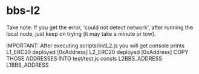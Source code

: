# bbs-l2


Take note:
If you get the error, 'could not detect network', after running the local node,
just keep on trying (it may take a minute or tow).

IMPORTANT:
After executing scripts/initL2.js you will get console prints
  L1_ERC20 deployed [0xAddress]
  L2_ERC20 deployed [0xAddress]
COPY THOSE ADDRESSES INTO test/test.js consts
  L2BBS_ADDRESS
  L1BBS_ADDRESS
